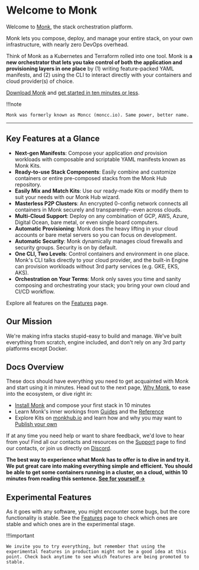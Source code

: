 # Welcome to Monk

Welcome to [Monk](https://monk.io), the stack orchestration platform.

Monk lets you compose, deploy, and manage your entire stack, on your own infrastructure, with nearly zero DevOps overhead.

Think of Monk as a Kubernetes and Terraform rolled into one tool. Monk is **a new orchestrator that lets you take control of both the application and provisioning layers in one place** by (1) writing feature-packed YAML manifests, and (2) using the CLI to interact directly with your containers and cloud provider(s) of choice.

[Download Monk](get-monk.md) and [get started in ten minutes or less](monk-in-10.md).

!!!note

    Monk was formerly known as Moncc (moncc.io). Same power, better name.

---

## Key Features at a Glance

-   **Next-gen Manifests**: Compose your application _and_ provision workloads with composable and scriptable YAML manifests known as Monk Kits.
-   **Ready-to-use Stack Components**: Easily combine and customize containers or entire pre-composed stacks from the Monk Hub repository.
-   **Easily Mix and Match Kits**: Use our ready-made Kits or modify them to suit your needs with our Monk Hub wizard.
-   **Masterless P2P Clusters**: An encrypted 0-config network connects all containers in Monk securely and transparently--even across clouds.
-   **Multi-Cloud Support**: Deploy on any combination of GCP, AWS, Azure, Digital Ocean, bare metal, or even single board computers.
-   **Automatic Provisioning**: Monk does the heavy lifting in your cloud accounts or bare metal servers so you can focus on development.
-   **Automatic Security**: Monk dynamically manages cloud firewalls and security groups. Security is on by default.
-   **One CLI, Two Levels**: Control containers and environment in one place. Monk's CLI talks directly to your cloud provider, and the built-in Engine can provision workloads without 3rd party services (e.g. GKE, EKS, AKS).
-   **Orchestration on Your Terms**: Monk only saves you time and sanity composing and orchestrating your stack; you bring your own cloud and CI/CD workflow.

Explore all features on the [Features](features.md) page.

## Our Mission

We're making infra stacks stupid-easy to build and manage. We've built everything from scratch, engine included, and don't rely on any 3rd party platforms except Docker.

## Docs Overview

These docs should have everything you need to get acquainted with Monk and start using it in minutes. Head out to the next page, [Why Monk](use-cases.md), to ease into the ecosystem, or dive right in:

-   [Install Monk](get-monk.md) and compose your first stack in 10 minutes
-   Learn Monk's inner workings from [Guides](./guides/index.md) and the [Reference](./monkscript/index.md)
-   Explore Kits on [monkhub.io](https://monkhub.io) and learn how and why you may want to [Publish your own](publishers.md)

If at any time you need help or want to share feedback, we'd love to hear from you! Find all our contacts and resources on the [Support](support.md) page to find our contacts, or join us directly on [Discord](https://discord.gg/WxDzaKe).

**The best way to experience what Monk has to offer is to dive in and try it. We put great care into making everything simple and efficient. You should be able to get some containers running in a cluster, on a cloud, within 10 minutes from reading this sentence. [See for yourself &#8594;
](monk-in-10.md)**

## Experimental Features

As it goes with any software, you might encounter some bugs, but the core functionality is stable. See the [Features](features.md) page to check which ones are stable and which ones are in the experimental stage.

!!!important

    We invite you to try everything, but remember that using the experimental features in production might not be a good idea at this point. Check back anytime to see which features are being promoted to stable.
